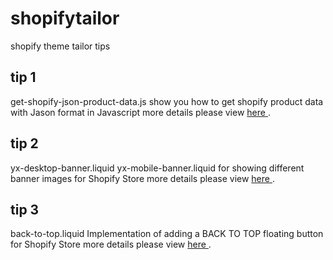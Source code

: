# shopifytailor
shopify theme tailor tips

tip 1
------
get-shopify-json-product-data.js
show you how to get shopify product data with Jason format in Javascript
more details please view <a href="https://www.mojoin.com/get-shopify-product-data-json-format?utm_source=github&utm_medium=inreadme">here </a>.

tip 2
-----
yx-desktop-banner.liquid
yx-mobile-banner.liquid 
for showing different banner images for Shopify Store
more details please view <a href="https://www.mojoin.com/show-shopify-banner-image?utm_source=github&utm_medium=inreadme">here </a>.

tip 3
------
back-to-top.liquid
Implementation of adding a BACK TO TOP floating button for Shopify Store
more details please view <a href="https://www.mojoin.com/shopify-back-to-top-button?utm_source=github&utm_medium=inreadme">here </a>.

